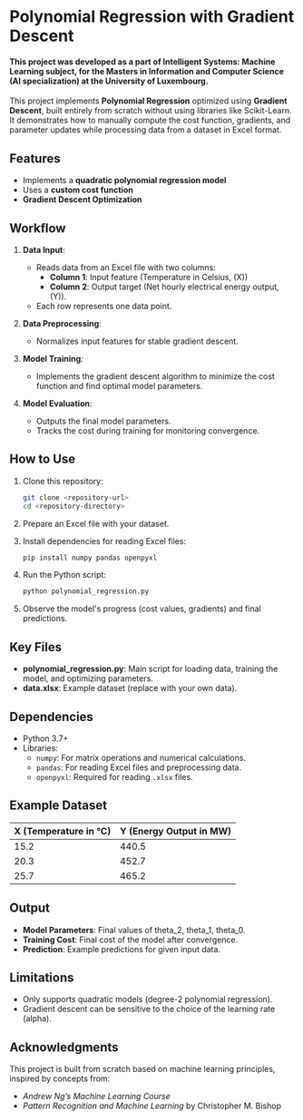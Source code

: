 # Polynomial Regression with Gradient Descent

#### This project was developed as a part of Intelligent Systems: Machine Learning subject, for the Masters in Information and Computer Science (AI specialization) at the University of Luxembourg.

This project implements **Polynomial Regression** optimized using **Gradient Descent**, built entirely from scratch without using libraries like Scikit-Learn. It demonstrates how to manually compute the cost function, gradients, and parameter updates while processing data from a dataset in Excel format.

## Features
- Implements a **quadratic polynomial regression model**
- Uses a **custom cost function**
- **Gradient Descent Optimization**
## Workflow
1. **Data Input**:
   - Reads data from an Excel file with two columns:
     - **Column 1**: Input feature (Temperature in Celsius, (X))
     - **Column 2**: Output target (Net hourly electrical energy output, (Y)).
   - Each row represents one data point.

2. **Data Preprocessing**:
   - Normalizes input features for stable gradient descent.

3. **Model Training**:
   - Implements the gradient descent algorithm to minimize the cost function and find optimal model parameters.

4. **Model Evaluation**:
   - Outputs the final model parameters.
   - Tracks the cost during training for monitoring convergence.

## How to Use
1. Clone this repository:
   ```bash
   git clone <repository-url>
   cd <repository-directory>
   ```

2. Prepare an Excel file with your dataset.

3. Install dependencies for reading Excel files:
   ```bash
   pip install numpy pandas openpyxl
   ```

4. Run the Python script:
   ```bash
   python polynomial_regression.py
   ```

5. Observe the model's progress (cost values, gradients) and final predictions.

## Key Files
- **polynomial_regression.py**: Main script for loading data, training the model, and optimizing parameters.
- **data.xlsx**: Example dataset (replace with your own data).

## Dependencies
- Python 3.7+
- Libraries:
  - `numpy`: For matrix operations and numerical calculations.
  - `pandas`: For reading Excel files and preprocessing data.
  - `openpyxl`: Required for reading `.xlsx` files.

## Example Dataset
| X (Temperature in °C) | Y (Energy Output in MW) |
|------------------------|-------------------------|
| 15.2                   | 440.5                  |
| 20.3                   | 452.7                  |
| 25.7                   | 465.2                  |

## Output
- **Model Parameters**: Final values of theta_2, theta_1, theta_0.
- **Training Cost**: Final cost of the model after convergence.
- **Prediction**: Example predictions for given input data.

## Limitations
- Only supports quadratic models (degree-2 polynomial regression).
- Gradient descent can be sensitive to the choice of the learning rate (alpha).

## Acknowledgments
This project is built from scratch based on machine learning principles, inspired by concepts from:
- *Andrew Ng’s Machine Learning Course*
- *Pattern Recognition and Machine Learning* by Christopher M. Bishop

